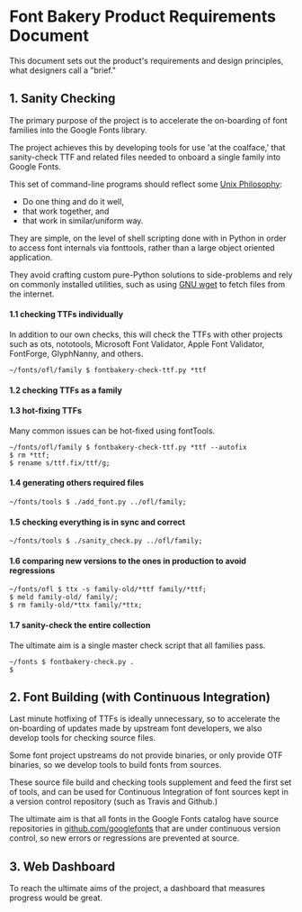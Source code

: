 # Font Bakery Product Requirements Document

This document sets out the product's requirements and design principles, what designers call a "brief."

## 1. Sanity Checking

The primary purpose of the project is to accelerate the on-boarding of font families into the Google Fonts library. 

The project achieves this by developing tools for use 'at the coalface,' that sanity-check TTF and related files needed to onboard a single family into Google Fonts.

This set of command-line programs should reflect some [Unix Philosophy](https://en.wikipedia.org/wiki/Unix_philosophy):

* Do one thing and do it well, 
* that work together, and
* that work in similar/uniform way.

They are simple, on the level of shell scripting done with in Python in order to access font internals via fonttools, rather than a large object oriented application.

They avoid crafting custom pure-Python solutions to side-problems and rely on commonly installed utilities, such as using [GNU wget](https://en.wikipedia.org/wiki/Wget) to fetch files from the internet. 

#### 1.1 checking TTFs individually

In addition to our own checks, this will check the TTFs with other projects such as ots, nototools, Microsoft Font Validator, Apple Font Validator, FontForge, GlyphNanny, and others.

    ~/fonts/ofl/family $ fontbakery-check-ttf.py *ttf

#### 1.2 checking TTFs as a family

#### 1.3 hot-fixing TTFs

Many common issues can be hot-fixed using fontTools.

    ~/fonts/ofl/family $ fontbakery-check-ttf.py *ttf --autofix
    $ rm *ttf;
    $ rename s/ttf.fix/ttf/g;

#### 1.4 generating others required files

    ~/fonts/tools $ ./add_font.py ../ofl/family;

#### 1.5 checking everything is in sync and correct

    ~/fonts/tools $ ./sanity_check.py ../ofl/family;

#### 1.6 comparing new versions to the ones in production to avoid regressions

    ~/fonts/ofl $ ttx -s family-old/*ttf family/*ttf;
    $ meld family-old/ family/;
    $ rm family-old/*ttx family/*ttx;

#### 1.7 sanity-check the entire collection

The ultimate aim is a single master check script that all families pass.

    ~/fonts $ fontbakery-check.py .
    $ 

## 2. Font Building (with Continuous Integration)

Last minute hotfixing of TTFs is ideally unnecessary, so to accelerate the on-boarding of updates made by upstream font developers, we also develop tools for checking source files.

Some font project upstreams do not provide binaries, or only provide OTF binaries, so we develop tools to build fonts from sources.

These source file build and checking tools supplement and feed the first set of tools, and can be used for Continuous Integration of font sources kept in a version control repository (such as Travis and Github.) 

The ultimate aim is that all fonts in the Google Fonts catalog have source repositories in [github.com/googlefonts](https://github.com/googlefonts) that are under continuous version control, so new errors or regressions are prevented at source.

## 3. Web Dashboard

To reach the ultimate aims of the project, a dashboard that measures progress would be great.
